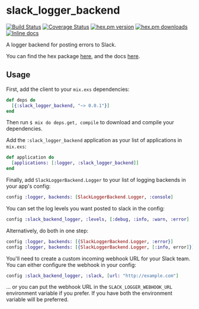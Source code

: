 slack_logger_backend
====================
[![Build Status](https://secure.travis-ci.org/craigp/slack_logger_backend.png?branch=master "Build Status")](http://travis-ci.org/craigp/slack_logger_backend)
[![Coverage Status](https://coveralls.io/repos/craigp/slack_logger_backend/badge.svg?branch=master&service=github)](https://coveralls.io/github/craigp/slack_logger_backend?branch=master)
[![hex.pm version](https://img.shields.io/hexpm/v/slack_logger_backend.svg)](https://hex.pm/packages/slack_logger_backend)
[![hex.pm downloads](https://img.shields.io/hexpm/dt/slack_logger_backend.svg)](https://hex.pm/packages/slack_logger_backend)
[![Inline docs](http://inch-ci.org/github/craigp/slack_logger_backend.svg?branch=master&style=flat)](http://inch-ci.org/github/craigp/slack_logger_backend)

A logger backend for posting errors to Slack.

You can find the hex package [here](https://hex.pm/packages/slack_logger_backend), and the docs [here](http://hexdocs.pm/slack_logger_backend).

## Usage

First, add the client to your `mix.exs` dependencies:

```elixir
def deps do
  [{:slack_logger_backend, "~> 0.0.1"}]
end
```

Then run `$ mix do deps.get, compile` to download and compile your dependencies.

Add the `:slack_logger_backend` application as your list of applications in `mix.exs`:

```elixir
def application do
  [applications: [:logger, :slack_logger_backend]]
end
```

Finally, add `SlackLoggerBackend.Logger` to your list of logging backends in your app's config:

```elixir
config :logger, backends: [SlackLoggerBackend.Logger, :console]
```

You can set the log levels you want posted to slack in the config:

```elixir
config :slack_backend_logger, :levels, [:debug, :info, :warn, :error]
```

Alternatively, do both in one step:

```elixir
config :logger, backends: [{SlackLoggerBackend.Logger, :error}]
config :logger, backends: [{SlackLoggerBackend.Logger, [:info, error]}]
```

You'll need to create a custom incoming webhook URL for your Slack team. You can either configure the webhook
in your config:

```elixir
config :slack_backend_logger, :slack, [url: "http://example.com"]
```

... or you can put the webhook URL in the `SLACK_LOGGER_WEBHOOK_URL` environment variable if you prefer. If
you have both the environment variable will be preferred.


